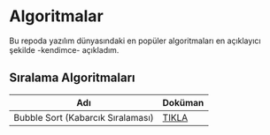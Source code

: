 # Algoritmalar
Bu repoda yazılım dünyasındaki en popüler algoritmaları en açıklayıcı şekilde -kendimce- açıkladım.

## Sıralama Algoritmaları
| Adı | Doküman |
|---|---|
| Bubble Sort (Kabarcık Sıralaması) | [TIKLA](https://github.com/akifdora/Algoritmalar/blob/main/S%C4%B1ralama%20Algoritmalar%C4%B1/bubble_sort.md) |
